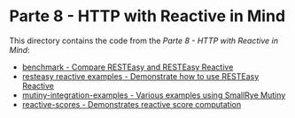 # Parte 8 - HTTP with Reactive in Mind

This directory contains the code from the _Parte 8 - HTTP with Reactive in Mind_:

* [benchmark - Compare RESTEasy and RESTEasy Reactive](./simple-benchmark)
* [resteasy reactive examples - Demonstrate how to use RESTEasy Reactive](./resteasy-reactive-examples)
* [mutiny-integration-examples - Various examples using SmallRye Mutiny](./mutiny-integration-examples)
* [reactive-scores - Demonstrates reactive score computation](./reactive-scores)
